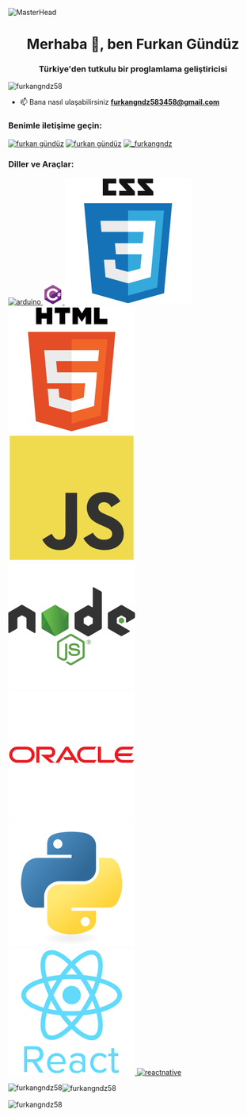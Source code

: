 
![MasterHead](https://kimpur.com/wp-content/uploads/2024/10/Surdurulebilirlik-Web-site-Bannerlar-10.png)


<h1 align="center">Merhaba 👋, ben Furkan Gündüz </h1>
<h3 align="center">Türkiye'den tutkulu bir proglamlama geliştiricisi</h3>

<p align="left"> <img src="https://komarev.com/ghpvc/?username=furkangndz58&label=Profile%20views&color=0e75b6&style=flat" alt="furkangndz58" /> </p>

- 📫 Bana nasıl ulaşabilirsiniz **furkangndz583458@gmail.com**

<h3 align="left">Benimle iletişime geçin:</h3>
<p align="left">
<a href="https://linkedin.com/in/furkan gündüz" target="blank"><img align="center" src="https://raw.githubusercontent.com/rahuldkjain/github-profile-readme-generator/master/src/images/icons/Social/linked-in-alt.svg" alt="furkan gündüz" height="30" width="40" /></a>
<a href="https://fb.com/furkan gündüz" target="blank"><img align="center" src="https://raw.githubusercontent.com/rahuldkjain/github-profile-readme-generator/master/src/images/icons/Social/facebook.svg" alt="furkan gündüz" height="30" width="40" /></a>
<a href="https://instagram.com/_furkangndz" target="blank"><img align="center" src="https://raw.githubusercontent.com/rahuldkjain/github-profile-readme-generator/master/src/images/icons/Social/instagram.svg" alt="_furkangndz" height="30" width="40" /></a>
</p>

<h3 align="left">Diller ve Araçlar:</h3>
<p align="left"> <a href="https://www.arduino.cc/" target="_blank" rel="noreferrer"> <img src="https://cdn.worldvectorlogo.com/logos/arduino-1.svg" alt="arduino" width="40" height="40"/> </a> <a href="https://www.w3schools.com/cs/" target="_blank" rel="noreferrer"> <img src="https://raw.githubusercontent.com/devicons/devicon/master/icons/csharp/csharp-original.svg" alt="csharp" width="40" height="40"/> </a> <a href="https://www.w3schools.com/css/" target="_blank" rel="noreferrer"> <img src="https://raw.githubusercontent.com/devicons/devicon/master/icons/css3/css3-original-wordmark.svg" alt="css3" genişlik="40" yükseklik="40"/> </a> <a href="https://www.w3.org/html/" target="_blank" rel="noreferrer"> <img src="https://raw.githubusercontent.com/devicons/devicon/master/icons/html5/html5-original-wordmark.svg" alt="html5" genişlik="40" yükseklik="40"/> </a> <a href="https://developer.mozilla.org/en-US/docs/Web/JavaScript" target="_blank" rel="noreferrer"> <img src="https://raw.githubusercontent.com/devicons/devicon/master/icons/javascript/javascript-original.svg" alt="javascript" genişlik="40" yükseklik="40"/> </a> <a href="https://nodejs.org" target="_blank" rel="noreferrer"> <img src="https://raw.githubusercontent.com/devicons/devicon/master/icons/nodejs/nodejs-original-wordmark.svg" alt="nodejs" genişlik="40" yükseklik="40"/> </a> <a href="https://www.oracle.com/" target="_blank" rel="noreferrer"> <img src="https://raw.githubusercontent.com/devicons/devicon/master/icons/oracle/oracle-original.svg" alt="oracle" genişlik="40" yükseklik="40"/> </a> <a href="https://www.python.org" target="_blank" rel="noreferrer"> <img src="https://raw.githubusercontent.com/devicons/devicon/master/icons/python/python-original.svg" alt="python" genişlik="40" yükseklik="40"/> </a> <a href="https://reactjs.org/" target="_blank" rel="noreferrer"> <img src="https://raw.githubusercontent.com/devicons/devicon/master/icons/react/react-original-wordmark.svg" alt="react" genişlik="40" yükseklik="40"/> </a> <a href="https://reactnative.dev/" target="_blank" rel="noreferrer"> <img src="https://reactnative.dev/img/header_logo.svg" alt="reactnative" genişlik="40" yükseklik="40"/> </a> </p>

<p><img align="left" src="https://github-readme-stats.vercel.app/api/top-langs?username=furkangndz58&show_icons=true&locale=tr&layout=compact" alt="furkangndz58" /></p>

<p> <img align="center" src="https://github-readme-stats.vercel.app/api?username=furkangndz58&show_icons=true&locale=tr" alt="furkangndz58" /></p>

<p><img align="center" src="https://github-readme-streak-stats.herokuapp.com/?user=furkangndz58&" alt="furkangndz58" /></p>
